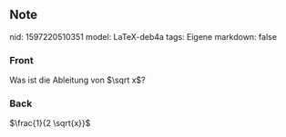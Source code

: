 ## Note
nid: 1597220510351
model: LaTeX-deb4a
tags: Eigene
markdown: false

### Front
Was ist die Ableitung von $\sqrt x$?

### Back
$\frac{1}{2 \sqrt{x}}$
